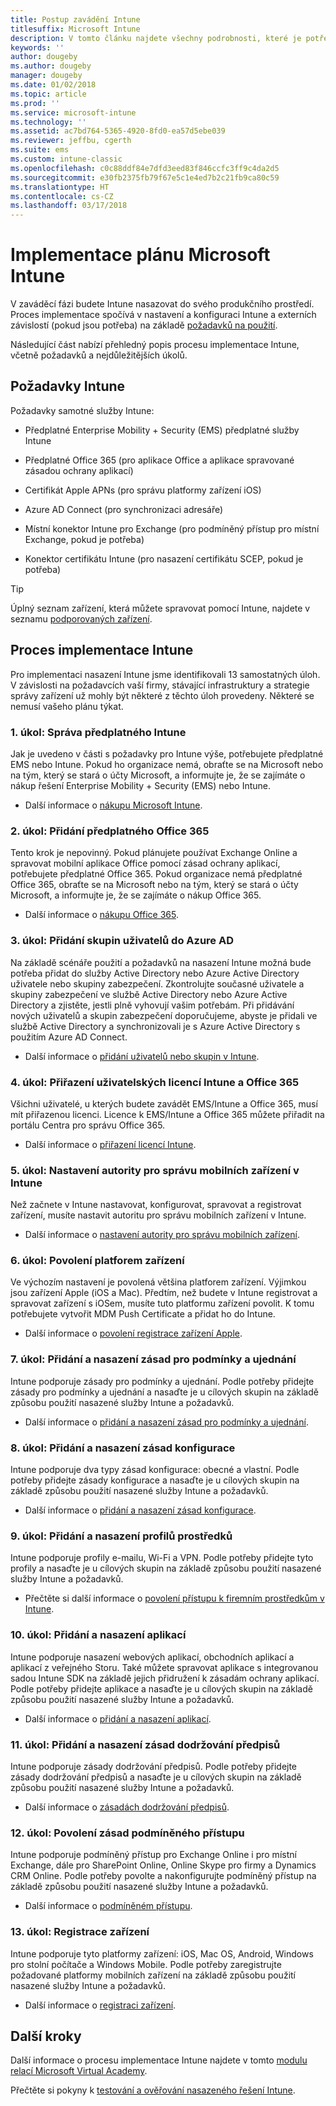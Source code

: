 ```yaml
---
title: Postup zavádění Intune
titlesuffix: Microsoft Intune
description: V tomto článku najdete všechny podrobnosti, které je potřeba vzít v úvahu při zavádění cloudového řešení Microsoft Intune do vašeho prostředí.
keywords: ''
author: dougeby
ms.author: dougeby
manager: dougeby
ms.date: 01/02/2018
ms.topic: article
ms.prod: ''
ms.service: microsoft-intune
ms.technology: ''
ms.assetid: ac7bd764-5365-4920-8fd0-ea57d5ebe039
ms.reviewer: jeffbu, cgerth
ms.suite: ems
ms.custom: intune-classic
ms.openlocfilehash: c0c88ddf84e7dfd3eed83f846ccfc3ff9c4da2d5
ms.sourcegitcommit: e30fb2375fb79f67e5c1e4ed7b2c21fb9ca80c59
ms.translationtype: HT
ms.contentlocale: cs-CZ
ms.lasthandoff: 03/17/2018
---
```

# <a name="implement-your-microsoft-intune-plan"></a>Implementace plánu Microsoft Intune

V zaváděcí fázi budete Intune nasazovat do svého produkčního prostředí. Proces implementace spočívá v nastavení a konfiguraci Intune a externích závislostí (pokud jsou potřeba) na základě [požadavků na použití](planning-guide-requirements.md).

Následující část nabízí přehledný popis procesu implementace Intune, včetně požadavků a nejdůležitějších úkolů.

## <a name="intune-requirements"></a>Požadavky Intune

Požadavky samotné služby Intune:

-   Předplatné Enterprise Mobility + Security (EMS) předplatné služby Intune

-   Předplatné Office 365 (pro aplikace Office a aplikace spravované zásadou ochrany aplikací)

-   Certifikát Apple APNs (pro správu platformy zařízení iOS)

-   Azure AD Connect (pro synchronizaci adresáře)

-   Místní konektor Intune pro Exchange (pro podmíněný přístup pro místní Exchange, pokud je potřeba)

-   Konektor certifikátu Intune (pro nasazení certifikátu SCEP, pokud je potřeba)

>[!TIP]
> Úplný seznam zařízení, která můžete spravovat pomocí Intune, najdete v seznamu [podporovaných zařízení](supported-devices-browsers.md).

## <a name="intune-implementation-process"></a>Proces implementace Intune

Pro implementaci nasazení Intune jsme identifikovali 13 samostatných úloh. V závislosti na požadavcích vaší firmy, stávající infrastruktury a strategie správy zařízení už mohly být některé z těchto úloh provedeny. Některé se nemusí vašeho plánu týkat.

### <a name="task-1-get-an-intune-subscription"></a>1. úkol: Správa předplatného Intune

Jak je uvedeno v části s požadavky pro Intune výše, potřebujete předplatné EMS nebo Intune. Pokud ho organizace nemá, obraťte se na Microsoft nebo na tým, který se stará o účty Microsoft, a informujte je, že se zajímáte o nákup řešení Enterprise Mobility + Security (EMS) nebo Intune.

-   Další informace o [nákupu Microsoft Intune](https://www.microsoft.com/cloud-platform/microsoft-intune-pricing).

### <a name="task-2-add-office-365-subscription"></a>2. úkol: Přidání předplatného Office 365

Tento krok je nepovinný. Pokud plánujete používat Exchange Online a spravovat mobilní aplikace Office pomocí zásad ochrany aplikací, potřebujete předplatné Office 365. Pokud organizace nemá předplatné Office 365, obraťte se na Microsoft nebo na tým, který se stará o účty Microsoft, a informujte je, že se zajímáte o nákup Office 365.

-   Další informace o [nákupu Office 365](https://products.office.com/business/compare-office-365-for-business-plans).

### <a name="task-3-add-users-groups-in-azure-ad"></a>3. úkol: Přidání skupin uživatelů do Azure AD

Na základě scénáře použití a požadavků na nasazení Intune možná bude potřeba přidat do služby Active Directory nebo Azure Active Directory uživatele nebo skupiny zabezpečení. Zkontrolujte současné uživatele a skupiny zabezpečení ve službě Active Directory nebo Azure Active Directory a zjistěte, jestli plně vyhovují vašim potřebám. Při přidávání nových uživatelů a skupin zabezpečení doporučujeme, abyste je přidali ve službě Active Directory a synchronizovali je s Azure Active Directory s použitím Azure AD Connect.


-   Další informace o [přidání uživatelů nebo skupin v Intune](users-permissions-add.md).
<!---why not send them to the AAD connect topic? Question out to Andre: https://docs.microsoft.com/en-us/azure/active-directory/connect/active-directory-aadconnect--->



### <a name="task-4-assign-intune-and-office-365-user-licenses"></a>4. úkol: Přiřazení uživatelských licencí Intune a Office 365

Všichni uživatelé, u kterých budete zavádět EMS/Intune a Office 365, musí mít přiřazenou licenci. Licence k EMS/Intune a Office 365 můžete přiřadit na portálu Centra pro správu Office 365.

-   Další informace o [přiřazení licencí Intune](licenses-assign.md).

### <a name="task-5-set-mobile-device-management-authority-to-intune"></a>5. úkol: Nastavení autority pro správu mobilních zařízení v Intune

Než začnete v Intune nastavovat, konfigurovat, spravovat a registrovat zařízení, musíte nastavit autoritu pro správu mobilních zařízení v Intune.

-   Další informace o [nastavení autority pro správu mobilních zařízení](mdm-authority-set.md).

### <a name="task-6-enable-device-platforms"></a>6. úkol: Povolení platforem zařízení

Ve výchozím nastavení je povolená většina platforem zařízení. Výjimkou jsou zařízení Apple (iOS a Mac). Předtím, než budete v Intune registrovat a spravovat zařízení s iOSem, musíte tuto platformu zařízení povolit. K tomu potřebujete vytvořit MDM Push Certificate a přidat ho do Intune.

-   Další informace o [povolení registrace zařízení Apple](apple-mdm-push-certificate-get.md).

### <a name="task-7-add-and-deploy-terms-and-conditions-policies"></a>7. úkol: Přidání a nasazení zásad pro podmínky a ujednání

Intune podporuje zásady pro podmínky a ujednání. Podle potřeby přidejte zásady pro podmínky a ujednání a nasaďte je u cílových skupin na základě způsobu použití nasazené služby Intune a požadavků.

-   Další informace o [přidání a nasazení zásad pro podmínky a ujednání](terms-and-conditions-create.md).

### <a name="task-8-add-and-deploy-configuration-policies"></a>8. úkol: Přidání a nasazení zásad konfigurace

Intune podporuje dva typy zásad konfigurace: obecné a vlastní. Podle potřeby přidejte zásady konfigurace a nasaďte je u cílových skupin na základě způsobu použití nasazené služby Intune a požadavků.

-   Další informace o [přidání a nasazení zásad konfigurace](device-profiles.md).

### <a name="task-9-add-and-deploy-resource-profiles"></a>9. úkol: Přidání a nasazení profilů prostředků

Intune podporuje profily e-mailu, Wi-Fi a VPN. Podle potřeby přidejte tyto profily a nasaďte je u cílových skupin na základě způsobu použití nasazené služby Intune a požadavků.

-   Přečtěte si další informace o [povolení přístupu k firemním prostředkům v Intune](device-profiles.md).

### <a name="task-10-add-and-deploy-apps"></a>10. úkol: Přidání a nasazení aplikací

Intune podporuje nasazení webových aplikací, obchodních aplikací a aplikací z veřejného Storu. Také můžete spravovat aplikace s integrovanou sadou Intune SDK na základě jejich přidružení k zásadám ochrany aplikací. Podle potřeby přidejte aplikace a nasaďte je u cílových skupin na základě způsobu použití nasazené služby Intune a požadavků.

-   Další informace o [přidání a nasazení aplikací](app-management.md).

### <a name="task-11-add-and-deploy-compliance-policies"></a>11. úkol: Přidání a nasazení zásad dodržování předpisů

Intune podporuje zásady dodržování předpisů. Podle potřeby přidejte zásady dodržování předpisů a nasaďte je u cílových skupin na základě způsobu použití nasazené služby Intune a požadavků.

-   Další informace o [zásadách dodržování předpisů](device-compliance.md).

### <a name="task-12-enable-conditional-access-policies"></a>12. úkol: Povolení zásad podmíněného přístupu

Intune podporuje podmíněný přístup pro Exchange Online i pro místní Exchange, dále pro SharePoint Online, Online Skype pro firmy a Dynamics CRM Online. Podle potřeby povolte a nakonfigurujte podmíněný přístup na základě způsobu použití nasazené služby Intune a požadavků.

-   Další informace o [podmíněném přístupu](conditional-access.md).

### <a name="task-13-enroll-devices"></a>13. úkol: Registrace zařízení

Intune podporuje tyto platformy zařízení: iOS, Mac OS, Android, Windows pro stolní počítače a Windows Mobile. Podle potřeby zaregistrujte požadované platformy mobilních zařízení na základě způsobu použití nasazené služby Intune a požadavků.

-   Další informace o [registraci zařízení](device-enrollment.md).


## <a name="next-steps"></a>Další kroky

Další informace o procesu implementace Intune najdete v tomto [modulu relací Microsoft Virtual Academy](https://mva.microsoft.com/en-US/training-courses/deploying-microsoft-enterprise-mobility-suite-16408).


Přečtěte si pokyny k [testování a ověřování nasazeného řešení Intune](planning-guide-test-validation.md).
